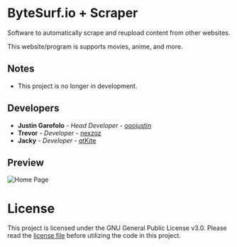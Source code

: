 # ByteSurf.io + Scraper

Software to automatically scrape and reupload content from other websites.

This website/program is supports movies, anime, and more.

## Notes

* This project is no longer in development.

## Developers

* **Justin Garofolo** - *Head Developer* - [ooojustin](https://github.com/ooojustin)
* **Trevor** - *Developer* - [nexzoz](https://github.com/nexzoz)
* **Jacky** - *Developer* - [qtKite](https://github.com/qtKite)

## Preview
![Home Page](https://i.imgur.com/rV3efHz.jpg)

# License

This project is licensed under the GNU General Public License v3.0.
Please read the [license file](LICENSE.md) before utilizing the code in this project.